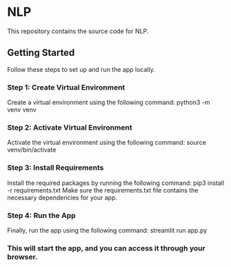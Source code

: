 # NLP
This repository contains the source code for NLP.

## Getting Started
Follow these steps to set up and run the app locally.

### Step 1: Create Virtual Environment
Create a virtual environment using the following command:
python3 -m venv venv

### Step 2: Activate Virtual Environment
Activate the virtual environment using the following command:
source venv/bin/activate

### Step 3: Install Requirements
Install the required packages by running the following command:
pip3 install -r requirements.txt
Make sure the requirements.txt file contains the necessary dependencies for your app.

### Step 4: Run the App
Finally, run the app using the following command:
streamlit run app.py

### This will start the app, and you can access it through your browser.
